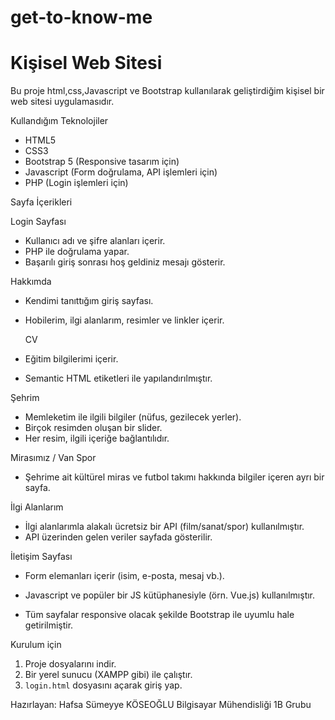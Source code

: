 # get-to-know-me
# Kişisel Web Sitesi

Bu proje html,css,Javascript ve Bootstrap kullanılarak geliştirdiğim  kişisel bir web sitesi uygulamasıdır. 


Kullandığım Teknolojiler

- HTML5
- CSS3
- Bootstrap 5 (Responsive tasarım için)
- Javascript (Form doğrulama, API işlemleri için)
- PHP (Login işlemleri için)

Sayfa İçerikleri

Login Sayfası
- Kullanıcı adı ve şifre alanları içerir.
- PHP ile doğrulama yapar.
- Başarılı giriş sonrası hoş geldiniz mesajı gösterir.

 Hakkımda
- Kendimi tanıttığım giriş sayfası.
- Hobilerim, ilgi alanlarım, resimler ve linkler içerir.

  CV
- Eğitim bilgilerimi içerir.
- Semantic HTML etiketleri ile yapılandırılmıştır.

 Şehrim
- Memleketim ile ilgili bilgiler (nüfus, gezilecek yerler).
- Birçok resimden oluşan bir slider.
- Her resim, ilgili içeriğe bağlantılıdır.

 Mirasımız / Van Spor
- Şehrime ait kültürel miras ve futbol takımı hakkında bilgiler içeren ayrı bir sayfa.

İlgi Alanlarım
- İlgi alanlarımla alakalı ücretsiz bir API (film/sanat/spor) kullanılmıştır.
- API üzerinden gelen veriler sayfada gösterilir.

 İletişim Sayfası
- Form elemanları içerir (isim, e-posta, mesaj vb.).
- Javascript ve popüler bir JS kütüphanesiyle (örn. Vue.js) kullanılmıştır.


- Tüm sayfalar responsive olacak şekilde Bootstrap ile uyumlu hale getirilmiştir.

 Kurulum için

1. Proje dosyalarını indir.
2. Bir yerel sunucu (XAMPP gibi) ile çalıştır.
3. `login.html` dosyasını açarak giriş yap.


Hazırlayan: Hafsa Sümeyye KÖSEOĞLU 
Bilgisayar Mühendisliği 1B Grubu


